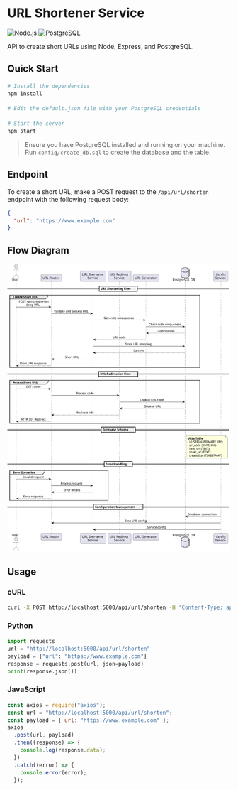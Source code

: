# URL Shortener Service

![Node.js](https://a11ybadges.com/badge?logo=nodedotjs)
![PostgreSQL](https://a11ybadges.com/badge?logo=postgresql)

API to create short URLs using Node, Express, and PostgreSQL.

## Quick Start

```bash
# Install the dependencies
npm install

# Edit the default.json file with your PostgreSQL credentials

# Start the server
npm start
```

> Ensure you have PostgreSQL installed and running on your machine. Run `config/create_db.sql` to create the database and the table.

## Endpoint

To create a short URL, make a POST request to the `/api/url/shorten` endpoint with the following request body:

```json
{
  "url": "https://www.example.com"
}
```

## Flow Diagram

![Flow Diagram](./docs/flow-diagram.svg)

## Usage

### cURL

```bash
curl -X POST http://localhost:5000/api/url/shorten -H "Content-Type: application/json" -d '{"url": "https://www.example.com"}'
```

### Python

```python
import requests
url = "http://localhost:5000/api/url/shorten"
payload = {"url": "https://www.example.com"}
response = requests.post(url, json=payload)
print(response.json())
```

### JavaScript

```javascript
const axios = require("axios");
const url = "http://localhost:5000/api/url/shorten";
const payload = { url: "https://www.example.com" };
axios
  .post(url, payload)
  .then((response) => {
    console.log(response.data);
  })
  .catch((error) => {
    console.error(error);
  });
```
